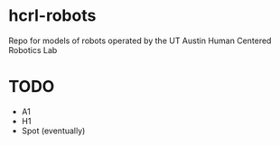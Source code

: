 # hcrl-robots
Repo for models of robots operated by the UT Austin Human Centered Robotics Lab

# TODO
- A1
- H1
- Spot (eventually)
